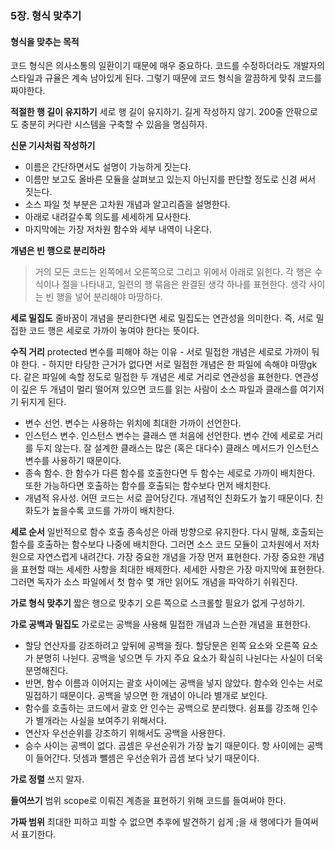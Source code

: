 ### 5장. 형식 맞추기

#### 형식을 맞추는 목적

코드 형식은 의사소통의 일환이기 때문에 매우 중요하다.
코드를 수정하더라도 개발자의 스타일과 규율은 계속 남아있게 된다.
그렇기 때문에 코드 형식을 깔끔하게 맞춰 코드를 짜야한다.

**적절한 행 길이 유지하기**
세로 행 길이 유지하기. 길게 작성하지 않기.
200줄 안팎으로도 충분히 커다란 시스템을 구축할 수 있음을 명심하자.

**신문 기사처럼 작성하기**

- 이름은 간단하면서도 설명이 가능하게 짓는다.
- 이름만 보고도 올바른 모듈을 살펴보고 있는지 아닌지를 판단할 정도로 신경 써서 짓는다.
- 소스 파일 첫 부분은 고차원 개념과 알고리즘을 설명한다.
- 아래로 내려갈수록 의도를 세세하게 묘사한다.
- 마지막에는 가장 저차원 함수와 세부 내역이 나온다.

**개념은 빈 행으로 분리하라**

> 거의 모든 코드는 왼쪽에서 오른쪽으로 그리고 위에서 아래로 읽힌다. 각 행은
> 수식이나 절을 나타내고, 일련의 행 묶음은 완결된 생각 하나를 표현한다. 생각
> 사이는 빈 행을 넣어 분리해야 마땅하다.

**세로 밀집도**
줄바꿈이 개념을 분리한다면 세로 밀집도는 연관성을 의미한다.
즉, 서로 밀접한 코드 행은 세로로 가까이 놓여야 한다는 뜻이다.

**수직 거리**
protected 변수를 피해야 하는 이유 - 서로 밀접한 개념은 세로로 가까이 둬야 한다. - 하지만 타당한 근거가 없다면 서로 밀접한 개념은 한 파일에 속해야 마땅gk다.
같은 파일에 속할 정도로 밀접한 두 개념은 세로 거리로 연관성을 표현한다. 연관성이 깊은 두 개념이 멀리 떨어져 있으면 코드를 읽는 사람이 소스 파일과 클래스를 여기저기 뒤지게 된다.

- 변수 선언. 변수는 사용하는 위치에 최대한 가까이 선언한다.
- 인스턴스 변수. 인스턴스 변수는 클래스 맨 처음에 선언한다. 변수 간에 세로로 거리를 두지 않는다. 잘 설계한 클래스는 많은 (혹은 대다수) 클래스 메서드가 인스턴스 변수를 사용하기 때문이다.
- 종속 함수. 한 함수가 다른 함수를 호출한다면 두 함수는 세로로 가까이 배치한다. 또한 가능하다면 호출하는 함수를 호출되는 함수보다 먼저 배치한다.
- 개념적 유사성. 어떤 코드는 서로 끌어당긴다. 개념적인 친화도가 높기 때문이다. 친화도가 높을수록 코드를 가까이 배치한다.

**세로 순서**
일반적으로 함수 호출 종속성은 아래 방향으로 유지한다. 다시 말해, 호출되는 함수를 호출하는 함수보다 나중에 배치한다. 그러면 소스 코드 모듈이 고차원에서 저차원으로 자연스럽게 내려간다.
가장 중요한 개념을 가장 먼저 표현한다. 가장 중요한 개념을 표현할 때는 세세한 사항을 최대한 배제한다. 세세한 사항은 가장 마지막에 표현한다. 그러면 독자가 소스 파일에서 첫 함수 몇 개만 읽어도 개념을 파악하기 쉬워진다.

**가로 형식 맞추기**
짧은 행으로 맞추기
오른 쪽으로 스크롤할 필요가 없게 구성하기.

**가로 공백과 밀집도**
가로로는 공백을 사용해 밀접한 개념과 느슨한 개념을 표현한다.

- 할당 연산자를 강조하려고 앞뒤에 공백을 줬다. 할당문은 왼쪽 요소와 오른쪽 요소가 분명히 나뉜다. 공백을 넣으면 두 가지 주요 요소가 확실히 나뉜다는 사실이 더욱 분명해진다.
- 반면, 함수 이름과 이어지는 괄호 사이에는 공백을 넣지 않았다. 함수와 인수는 서로 밀접하기 때문이다. 공백을 넣으면 한 개념이 아니라 별개로 보인다.
- 함수를 호출하는 코드에서 괄호 안 인수는 공백으로 분리했다. 쉼표를 강조해 인수가 별개라는 사실을 보여주기 위해서다.
- 연산자 우선순위를 강조하기 위해서도 공백을 사용한다.
- 승수 사이는 공백이 없다. 곱셈은 우선순위가 가장 높기 때문이다. 항 사이에는 공백이 들어간다. 덧셈과 뺄셈은 우선순위가 곱셈 보다 낮기 때문이다.

**가로 정렬**
쓰지 말자.

**들여쓰기**
범위 scope로 이뤄진 계층을 표현하기 위해 코드를 들여써야 한다.

**가짜 범위**
최대한 피하고 피할 수 없으면 추후에 발견하기 쉽게 ;을 새 행에다가 들여써서 표기한다.
